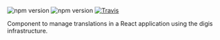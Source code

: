 ![npm version](https://badge.fury.io/js/%40nexys%2Fdigis-i18n.svg)
![npm version](https://img.shields.io/npm/v/@nexys/digis-i18n.svg)
[![Travis](https://travis-ci.com/Nexysweb/util-request.svg?branch=master)](https://travis-ci.com/Nexysweb/util-request)

Component to manage translations in a React application using the digis infrastructure.
